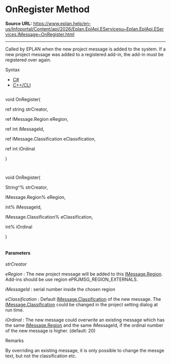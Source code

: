# OnRegister Method

**Source URL:** https://www.eplan.help/en-us/Infoportal/Content/api/2026/Eplan.EplApi.EServicesu~Eplan.EplApi.EServices.IMessage~OnRegister.html

---

Called by EPLAN when the new project message is added to the system. If a new project message was added to a registered add-in, the add-in must be registered over again.

Syntax

- [C#](#i-syntax-CS)
- [C++/CLI](#i-syntax-CPP2005)

```
```
void OnRegister( 

   ref string strCreator,

   ref IMessage.Region eRegion,

   ref int iMessageId,

   ref IMessage.Classification eClassification,

   ref int iOrdinal

)
```
```

```
```
void OnRegister( 

   String^% strCreator,

   IMessage.Region% eRegion,

   int% iMessageId,

   IMessage.Classification% eClassification,

   int% iOrdinal

)
```
```

#### Parameters

*strCreator*


*eRegion*
:   The new project message will be added to this [IMessage.Region](Eplan.EplApi.EServicesu~Eplan.EplApi.EServices.IMessage+Region.html). Add\-ins should be use region ePRJMSG\_REGION\_EXTERNALS.

*iMessageId*
:   serial number inside the chosen region

*eClassification*
:   Default [IMessage.Classification](Eplan.EplApi.EServicesu~Eplan.EplApi.EServices.IMessage+Classification.html) of the new message. The [IMessage.Classification](Eplan.EplApi.EServicesu~Eplan.EplApi.EServices.IMessage+Classification.html) could be changed in the project setting dialog at run time.

*iOrdinal*
:   The new message could overwrite an existing message which has the same [IMessage.Region](Eplan.EplApi.EServicesu~Eplan.EplApi.EServices.IMessage+Region.html) and the same iMessageId, if the ordinal number of the new message is higher. (default\: 20)

Remarks

By overriding an existing message, it is only possible to change the messge text, but not the classification etc.
